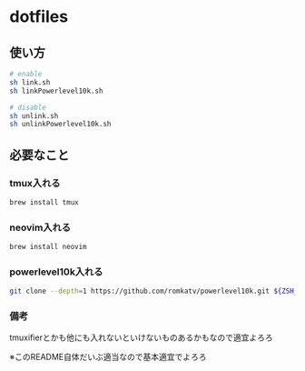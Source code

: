 # dotfiles

## 使い方

```zsh
# enable
sh link.sh
sh linkPowerlevel10k.sh

# disable
sh unlink.sh
sh unlinkPowerlevel10k.sh
```

## 必要なこと
### tmux入れる
```zsh
brew install tmux
```

### neovim入れる
```zsh
brew install neovim
```


### powerlevel10k入れる
```zsh
git clone --depth=1 https://github.com/romkatv/powerlevel10k.git ${ZSH_CUSTOM:-$HOME/.oh-my-zsh/custom}/themes/powerlevel10k
```

### 備考
tmuxifierとかも他にも入れないといけないものあるかもなので適宜よろろ

※このREADME自体だいぶ適当なので基本適宜でよろろ
